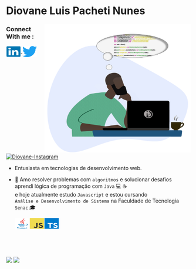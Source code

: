 # Diovane Luis Pacheti Nunes

<img align="right" alt="Diovane-Linkedin" height="350" width="400" 
  src="https://github.com/DioenDJS/Projeto_Senac_Faculdade/blob/main/img/DioenDGithub.png?raw=true" 
  style="max-width:100%;" />
  
### Connect With me :

<a href="https://www.linkedin.com/in/diovane-luis-pacheti-nunes-5a1362211" target="blank">
  <img align="center" alt="Diovane-Linkedin" height="30" width="40" 
  src="https://raw.githubusercontent.com/devicons/devicon/master/icons/linkedin/linkedin-original.svg" 
  style="max-width:100%;">
</a>

<a href="https://twitter.com/DioEndjs?s=15" target="blank">
  <img align="center" alt="Diovane-Linkedin" height="30" width="40" 
  src="https://raw.githubusercontent.com/devicons/devicon/master/icons/twitter/twitter-original.svg" 
  style="max-width:100%;">
</a>

<a href="https://www.instagram.com/diovaneluispachetinunes/" target="blank">
  <img align="center" alt="Diovane-Instagram" height="30" width="30" 
  src="https://image.flaticon.com/icons/png/512/2111/2111463.png" 
  style="max-width:100%;">
</a>

- Entusiasta em tecnologias de desenvolvimento web.

- 👀  Amo resolver problemas com `algoritmos` e solucionar desafios<br /> aprendi lógica de programação 
com `Java` :computer: :coffee:<br /> e hoje atualmente estudo ``Javascript`` e estou cursando<br /> `Análise e Desenvolvimento de Sistema`
na Faculdade de Tecnologia `Senac` :mortar_board: 


  <img align="center" alt="Diovane-Linkedin" height="30" width="40" 
  src="https://raw.githubusercontent.com/devicons/devicon/master/icons/java/java-original.svg" 
  style="max-width:100%;"><img align="center" alt="Diovane-Linkedin" height="30" width="40" 
  src="https://raw.githubusercontent.com/devicons/devicon/master/icons/javascript/javascript-original.svg" 
  style="max-width:100%;"><img align="center" alt="Diovane-Linkedin" height="30" width="40" 
  src="https://raw.githubusercontent.com/devicons/devicon/master/icons/typescript/typescript-original.svg" 
  style="max-width:100%;">
  
  
 
&nbsp; 
&nbsp; 
&nbsp; 

 <div>
  
  &nbsp;
  
  <img margin-top="100" height="216" src="https://github-readme-stats.vercel.app/api?username=DioenDJS&show_icons=true&theme=radical" />
  <img margin-top="100"  src="https://github-readme-stats.vercel.app/api/top-langs/?username=DioenDJS&layout=compact&langs_count=16&theme=dracula" />
 </div>
<!--   ![Anurag's GitHub stats](https://github-readme-stats.vercel.app/api?username=DioenDJS&show_icons=true&theme=radical)    ![](https://github-readme-stats.vercel.app/api/top-langs/?username=DioenDJS&layout=compact&langs_count=16&theme=dracula) -->



<!---
DioenDJS/DioenDJS is a ✨ special ✨ repository because its `README.md` (this file) appears on your GitHub profile.
You can click the Preview link to take a look at your changes.
--->
